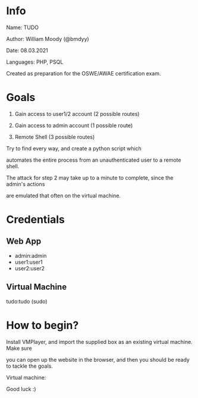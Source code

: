 # Info
Name: TUDO

Author: William Moody (@bmdyy)

Date: 08.03.2021

Languages: PHP, PSQL

Created as preparation for the OSWE/AWAE certification exam.

# Goals
1. Gain access to user1/2 account (2 possible routes)

2. Gain access to admin account (1 possible route)

3. Remote Shell (3 possible routes)


Try to find every way, and create a python script which

automates the entire process from an unauthenticated user to a remote shell.


The attack for step 2 may take up to a minute to complete, since the admin's actions

are emulated that often on the virtual machine.

# Credentials
## Web App
* admin:admin
* user1:user1
* user2:user2

## Virtual Machine
tudo:tudo (sudo)

# How to begin?
Install VMPlayer, and import the supplied box as an existing virtual machine. Make sure

you can open up the website in the browser, and then you should be ready to tackle the goals.

Virtual machine: 
<google drive link>

Good luck :)
